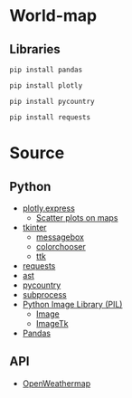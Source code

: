 # World-map

## Libraries
```
pip install pandas
```
```
pip install plotly
```
```
pip install pycountry
```
```
pip install requests
```

# Source
## Python
* [plotly.express](https://plotly.com/python/plotly-express/)
    * [Scatter plots on maps](https://plotly.com/python/scatter-plots-on-maps/)
* [tkinter](https://docs.python.org/3/library/tkinter.html)
    * [messagebox](https://docs.python.org/3/library/tkinter.messagebox.html#module-tkinter.messagebox)
    * [colorchooser](https://docs.python.org/3/library/tkinter.colorchooser.html#module-tkinter.colorchooser)
    * [ttk](https://docs.python.org/3/library/tkinter.ttk.html#module-tkinter.ttk)
* [requests](https://www.w3schools.com/python/module_requests.asp)
* [ast](https://docs.python.org/3/library/ast.html)
* [pycountry](https://pypi.org/project/pycountry/)
* [subprocess](https://docs.python.org/3/library/subprocess.html)
* [Python Image Library (PIL)](https://pillow.readthedocs.io/en/stable/)
    * [Image](https://pillow.readthedocs.io/en/stable/reference/Image.html)
    * [ImageTk](https://pillow.readthedocs.io/en/stable/reference/ImageTk.html)
* [Pandas](https://www.w3schools.com/python/pandas/default.asp)

## API
* [OpenWeathermap](https://openweathermap.org/api/geocoding-api)